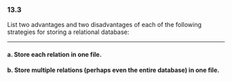 ### 13.3

List two advantages and two disadvantages of each of the following strategies for storing a relational database:

---

#### a. Store each relation in one file.

#### b. Store multiple relations (perhaps even the entire database) in one file.


